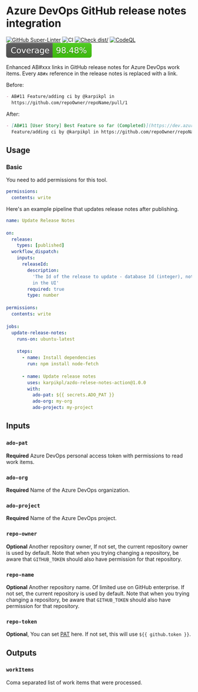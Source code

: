 # Azure DevOps GitHub release notes integration

[![GitHub Super-Linter](https://github.com/karpikpl/azdo-relese-notes-action/actions/workflows/linter.yml/badge.svg)](https://github.com/super-linter/super-linter)
![CI](https://github.com/karpikpl/azdo-relese-notes-action/actions/workflows/ci.yml/badge.svg)
[![Check dist/](https://github.com/karpikpl/azdo-relese-notes-action/actions/workflows/check-dist.yml/badge.svg)](https://github.com/karpikpl/azdo-relese-notes-action/actions/workflows/check-dist.yml)
[![CodeQL](https://github.com/karpikpl/azdo-relese-notes-action/actions/workflows/codeql-analysis.yml/badge.svg)](https://github.com/karpikpl/azdo-relese-notes-action/actions/workflows/codeql-analysis.yml)
[![Coverage](./badges/coverage.svg)](./badges/coverage.svg)

Enhanced AB#xxx links in GitHub release notes for Azure DevOps work items. Every
`AB#x` reference in the release notes is replaced with a link.

Before:

```md
- AB#11 Feature/adding ci by @karpikpl in
  https://github.com/repoOwner/repoName/pull/1
```

After:

```md
- [AB#11 [User Story] Best Feature so far (Completed)](https://dev.azure.com/adoOrg/adoProject/_workitems/edit/11)
  Feature/adding ci by @karpikpl in https://github.com/repoOwner/repoName/pull/1
```

## Usage

### Basic

You need to add permissions for this tool.

```yaml
permissions:
  contents: write
```

Here's an example pipeline that updates release notes after publishing.

```yaml
name: Update Release Notes

on:
  release:
    types: [published]
  workflow_dispatch:
    inputs:
      releaseId:
        description:
          'The Id of the release to update - database Id (integer), not visible
          in the UI'
        required: true
        type: number

permissions:
  contents: write

jobs:
  update-release-notes:
    runs-on: ubuntu-latest

    steps:
      - name: Install dependencies
        run: npm install node-fetch

      - name: Update release notes
        uses: karpikpl/azdo-relese-notes-action@1.0.0
        with:
          ado-pat: ${{ secrets.ADO_PAT }}
          ado-org: my-org
          ado-project: my-project
```

## Inputs

### `ado-pat`

**Required** Azure DevOps personal access token with permissions to read work
items.

### `ado-org`

**Required** Name of the Azure DevOps organization.

### `ado-project`

**Required** Name of the Azure DevOps project.

### `repo-owner`

**Optional** Another repository owner, If not set, the current repository owner
is used by default. Note that when you trying changing a repository, be aware
that `GITHUB_TOKEN` should also have permission for that repository.

### `repo-name`

**Optional** Another repository name. Of limited use on GitHub enterprise. If
not set, the current repository is used by default. Note that when you trying
changing a repository, be aware that `GITHUB_TOKEN` should also have permission
for that repository.

### `repo-token`

**Optional**, You can set
[PAT](https://docs.github.com/en/github/authenticating-to-github/creating-a-personal-access-token)
here. If not set, this will use `${{ github.token }}`.

## Outputs

### `workItems`

Coma separated list of work items that were processed.
